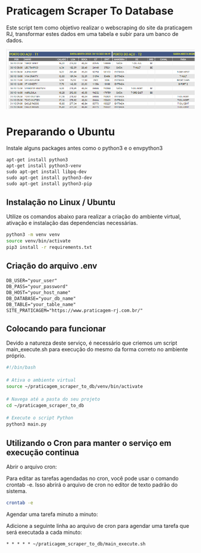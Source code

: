 # Praticagem Scraper To Database

Este script tem como objetivo realizar o webscraping do site da praticagem RJ, transformar estes dados em uma tabela e subir para um banco de dados.

 ![Imagem da Tabela](./praticagem.png)


 # Preparando o Ubuntu

 Instale alguns packages antes como o python3 e o envpython3

 ```
 apt-get install python3
 apt-get install python3-venv
 sudo apt-get install libpq-dev
 sudo apt-get install python3-dev
 sudo apt-get install python3-pip
 ```


## Instalação no Linux / Ubuntu

Utilize os comandos abaixo para realizar a criação do ambiente virtual, ativação e instalação das dependencias necessárias.

```bash
python3 -m venv venv 
source venv/bin/activate
pip3 install -r requirements.txt
```

## Criação do arquivo .env

```env
DB_USER="your_user"
DB_PASS="your_password"
DB_HOST="your_host_name"
DB_DATABASE="your_db_name"
DB_TABLE="your_table_name"
SITE_PRATICAGEM="https://www.praticagem-rj.com.br/"
```

## Colocando para funcionar

Devido a natureza deste serviço, é necessário que criemos um script main_execute.sh para execução do mesmo da forma correto no ambiente próprio.

```bash
#!/bin/bash

# Ativa o ambiente virtual
source ~/praticagem_scraper_to_db/venv/bin/activate

# Navega até a pasta do seu projeto
cd ~/praticagem_scraper_to_db

# Execute o script Python
python3 main.py
```

## Utilizando o Cron para manter o serviço em execução continua

Abrir o arquivo cron:

Para editar as tarefas agendadas no cron, você pode usar o comando crontab -e. Isso abrirá o arquivo de cron no editor de texto padrão do sistema.

```bash
crontab -e
```
Agendar uma tarefa minuto a minuto:

Adicione a seguinte linha ao arquivo de cron para agendar uma tarefa que será executada a cada minuto:

```txt
* * * * * ~/praticagem_scraper_to_db/main_execute.sh
```